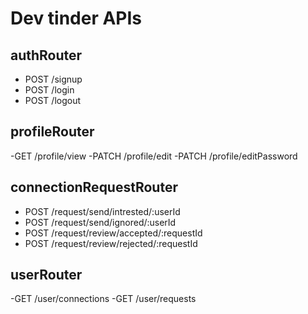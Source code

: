# Dev tinder APIs

## authRouter

- POST /signup
- POST /login
- POST /logout

## profileRouter

-GET /profile/view
-PATCH /profile/edit
-PATCH /profile/editPassword

## connectionRequestRouter

- POST /request/send/intrested/:userId
- POST /request/send/ignored/:userId
- POST /request/review/accepted/:requestId
- POST /request/review/rejected/:requestId

## userRouter

-GET /user/connections
-GET /user/requests
